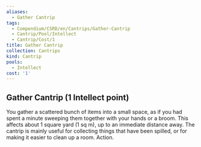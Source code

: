 ```yaml
---
aliases:
  - Gather Cantrip
tags:
  - Compendium/CSRD/en/Cantrips/Gather-Cantrip
  - Cantrip/Pool/Intellect
  - Cantrip/Cost/1
title: Gather Cantrip
collection: Cantrips
kind: Cantrip
pools:
  - Intellect
cost: '1'
---
```

## Gather Cantrip (1 Intellect point)  
You gather a scattered bunch of items into a small space, as if you had spent a minute sweeping them together with your hands or a broom. This affects about 1 square yard (1 sq m), up to an immediate distance away. The cantrip is mainly useful for collecting things that have been spilled, or for making it easier to clean up a room. Action.   
  
  
  
